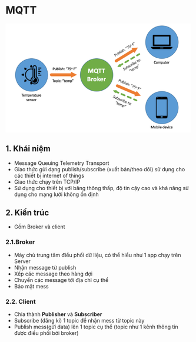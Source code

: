 # MQTT

![](https://raw.githubusercontent.com/mana147/Example-MQTT/master/DOCUMENT/mqtt_broker.png)

## 1. Khái niệm
- Message Queuing Telemetry Transport
- Giao thức gửi dạng publish/subscribe (xuất bản/theo dõi) sử dụng cho các thiết bị internet of things
- Giao thức chạy trên TCP/IP
- Sử dụng cho thiết bị với băng thông thấp, độ tin cậy cao và khả năng sử dụng cho mạng lưới không ổn định

## 2. Kiến trúc
- Gồm Broker và client

### 2.1.Broker
- Máy chủ trung tâm điều phối dữ liệu, có thể hiểu như 1 app chạy trên Server
- Nhận message từ publish
- Xếp các message theo hàng đợi
- Chuyển các message tới địa chỉ cụ thể
- Bảo mật mess

### 2.2. Client
- Chia thành **Publisher** và **Subscriber**
- Subscribe (đăng kí) 1 topic để nhận mess từ topic này
- Publish mess(gửi data) lên 1 topic cụ thể (topic như 1 kênh thông tin được điều phối bởi broker)
